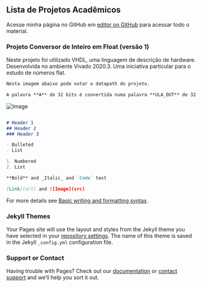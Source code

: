 ## Lista de Projetos Acadêmicos

Acesse minha página no GitHub em [editor on GitHub](https://github.com/ismael-vianna/) para acessar todo o material.

### Projeto Conversor de Inteiro em Float (versão 1)

Neste projeto foi utilizado VHDL, uma linguagem de descrição de hardware.
Desenvolvida no ambiente Vivado 2020.3. Uma iniciativa particular para o estudo de números flat.

```markdown
Nesta imagem abaixo pode notar o datapath do projeto.

A palavra **A** de 32 bits é convertida numa palavra **ULA_OUT** de 32 bits que representa o número float.
```

![Image](https://github.com/ismael-vianna/VHDL-converting-integer-to-float-32bits/blob/main/divis%C3%A3o_float_ismaelVianna-v1.jpg)

```markdown

# Header 1
## Header 2
### Header 3

- Bulleted
- List

1. Numbered
2. List

**Bold** and _Italic_ and `Code` text

[Link](url) and ![Image](src)
```

For more details see [Basic writing and formatting syntax](https://docs.github.com/en/github/writing-on-github/getting-started-with-writing-and-formatting-on-github/basic-writing-and-formatting-syntax).

### Jekyll Themes

Your Pages site will use the layout and styles from the Jekyll theme you have selected in your [repository settings](https://github.com/ismael-vianna/firstgithubwebsite/settings/pages). The name of this theme is saved in the Jekyll `_config.yml` configuration file.

### Support or Contact

Having trouble with Pages? Check out our [documentation](https://docs.github.com/categories/github-pages-basics/) or [contact support](https://support.github.com/contact) and we’ll help you sort it out.
